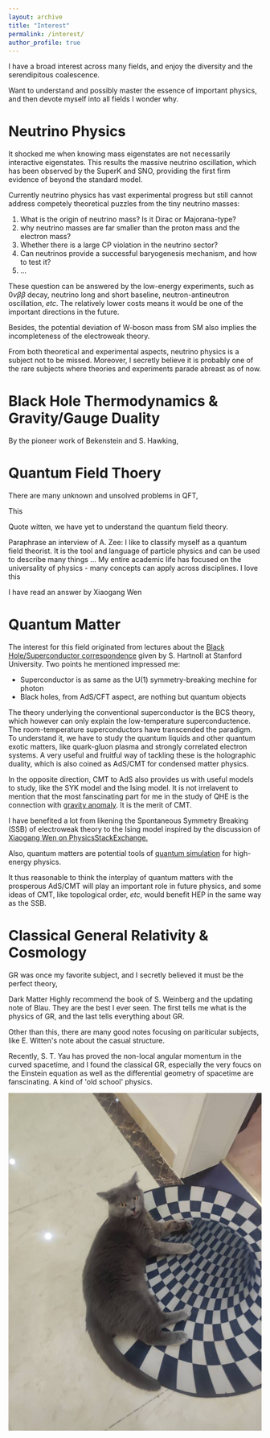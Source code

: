 ```yaml
---
layout: archive
title: "Interest"
permalink: /interest/
author_profile: true
---
```

I have a broad interest across many fields, and enjoy the diversity and the serendipitous coalescence. 

Want to understand and possibly master the essence of important physics, and then devote myself into all fields I wonder why. 


# Neutrino Physics

It shocked me when knowing mass eigenstates are not necessarily interactive eigenstates. This results the massive neutrino oscillation, which has been observed by the SuperK and SNO, providing the first firm evidence of beyond the standard model.

Currently neutrino physics has vast experimental progress but still cannot address competely theoretical puzzles from the tiny neutrino masses:
1. What is the origin of neutrino mass? Is it Dirac or Majorana-type? 
2. why neutrino masses are far smaller than the proton mass and the electron mass?
3. Whether there is a large CP violation in the neutrino sector? 
4. Can neutrinos provide a successful baryogenesis mechanism, and how to test it? 
5. ...

These question can be answered by the low-energy experiments, such as $0\nu \beta \beta$ decay, neutrino long and short baseline, neutron-antineutron oscillation, *etc*. The relatively lower costs means it would be one of the important directions in the future. 

Besides, the potential deviation of W-boson mass from SM also implies the incompleteness of the electroweak theory. 

From both theoretical and experimental aspects, neutrino physics is a subject not to be missed. Moreover, I secretly believe it is probably one of the rare subjects where theories and experiments parade abreast as of now.

# Black Hole Thermodynamics & Gravity/Gauge Duality 
By the pioneer work of Bekenstein and S. Hawking,


# Quantum Field Thoery

There are many unknown and unsolved problems in QFT, 

This

Quote witten, we have yet to understand the quantum field theory. 

Paraphrase an interview of A. Zee: 
I like to classify myself as a quantum field theorist. It is the tool and language of particle physics and can be used to describe many things ... My entire academic life has focused on the universality of physics - many concepts can apply across disciplines. 
I love this 

I have read an answer by Xiaogang Wen 

# Quantum Matter
The interest for this field originated from lectures about the [Black Hole/Superconductor correspondence](https://www.youtube.com/watch?v=L5WY9xGPjS4&t=5054s) given by S. Hartnoll at Stanford University. Two points he mentioned impressed me: 
- Superconductor is as same as the U(1) symmetry-breaking mechine for photon 
- Black holes, from AdS/CFT aspect, are nothing but quantum objects

The theory underlying the conventional superconductor is the BCS theory, which however can only explain the low-temperature superconductence. The room-temperature superconductors have transcended the paradigm. To understand it, we have to study the quantum liquids and other quantum exotic matters, like quark-gluon plasma and strongly correlated electron systems. A very useful and fruitful way of tackling these is the holographic duality, which is also coined as AdS/CMT for condensed matter physics. 

In the opposite direction, CMT to AdS also provides us with useful models to study, like the SYK model and the Ising model. It is not irrelavent to mention that the most fanscinating part for me in the study of QHE is the connection with [gravity anomaly](../files/gravityanomaly.pdf). It is the merit of CMT. 

I have benefited a lot from likening the Spontaneous Symmetry Breaking (SSB) of electroweak theory to the Ising model inspired by the discussion of [Xiaogang Wen on PhysicsStackExchange.](https://physics.stackexchange.com/questions/29311/what-is-spontaneous-symmetry-breaking-in-quantum-systems)

Also, quantum matters are potential tools of [quantum simulation](../files/qshep.pdf) for high-energy physics. 

It thus reasonable to think the interplay of quantum matters with the prosperous AdS/CMT will play an important role in future physics, and some ideas of CMT, like topological order, *etc*, would benefit HEP in the same way as the SSB.  


# Classical General Relativity & Cosmology

GR was once my favorite subject, and I secretly believed it must be the perfect theory, 

Dark Matter 
Highly recommend the book of S. Weinberg and the updating note of Blau. They are the best I ever seen. The first tells me what is the physics of GR, and the last tells everything about GR. 

Other than this, there are many good notes focusing on pariticular subjects, like E. Witten's note about the casual structure. 

Recently, S. T. Yau has proved the non-local angular momentum in the curved spacetime, and I found the classical GR, especially the very foucs on the Einstein equation as well as the differential geometry of spacetime are fanscinating. A kind of 'old school' physics. 

![tupian](catgr.jpg)


